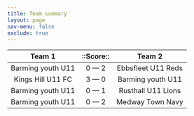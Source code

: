 ```yaml
---
title: Team summary
layout: page
nav-menu: false
exclude: true
---
```




|      Team 1       |  ::Score::  |       Team 2       |
|:-----------------:|:-----------:|:------------------:|
| Barming youth U11 | 0 &mdash; 2 | Ebbsfleet U11 Reds |
| Kings Hill U11 FC | 3 &mdash; 0 | Barming youth U11  |
| Barming youth U11 | 0 &mdash; 1 | Rusthall U11 Lions |
| Barming youth U11 | 0 &mdash; 2 |  Medway Town Navy  |

 <br /><br /><br />